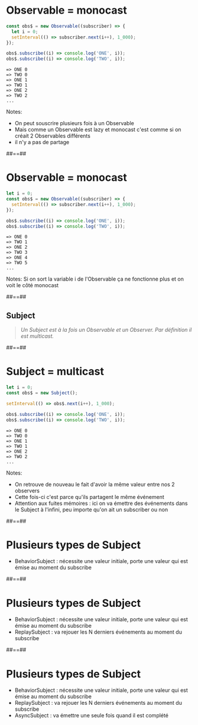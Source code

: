 # Observable = monocast

```typescript
const obs$ = new Observable((subscriber) => {
  let i = 0;
  setInterval(() => subscriber.next(i++), 1_000);
});

obs$.subscribe((i) => console.log('ONE', i));
obs$.subscribe((i) => console.log('TWO', i));
```

```text
=> ONE 0
=> TWO 0
=> ONE 1
=> TWO 1
=> ONE 2
=> TWO 2
...
```

Notes:

- On peut souscrire plusieurs fois à un Observable
- Mais comme un Observable est lazy et monocast c'est comme si on créait 2 Observables différents
- il n'y a pas de partage

##==##

# Observable = monocast

```typescript
let i = 0;
const obs$ = new Observable((subscriber) => {
  setInterval(() => subscriber.next(i++), 1_000);
});

obs$.subscribe((i) => console.log('ONE', i));
obs$.subscribe((i) => console.log('TWO', i));
```

```text
=> ONE 0
=> TWO 1
=> ONE 2
=> TWO 3
=> ONE 4
=> TWO 5
...
```

Notes:
Si on sort la variable i de l'Observable ça ne fonctionne plus et on voit le côté monocast

##==##

<!-- .slide: class="quote-slide" -->

## Subject

<blockquote>
<cite>
  Un Subject est à la fois un Observable et un Observer. Par définition il est multicast.
</cite>
</blockquote>

##==##

# Subject = multicast

```typescript
let i = 0;
const obs$ = new Subject();

setInterval(() => obs$.next(i++), 1_000);

obs$.subscribe((i) => console.log('ONE', i));
obs$.subscribe((i) => console.log('TWO', i));
```

```text
=> ONE 0
=> TWO 0
=> ONE 1
=> TWO 1
=> ONE 2
=> TWO 2
...
```

Notes:

- On retrouve de nouveau le fait d'avoir la même valeur entre nos 2 observers
- Cette fois-ci c'est parce qu'ils partagent le même événement
- Attention aux fuites mémoires : ici on va émettre des événements dans le Subject à l'infini, peu importe qu'on ait un subscriber ou non

##==##

# Plusieurs types de Subject

- BehaviorSubject : nécessite une valeur initiale, porte une valeur qui est émise au moment du subscribe

##==##

# Plusieurs types de Subject

- BehaviorSubject : nécessite une valeur initiale, porte une valeur qui est émise au moment du subscribe
- ReplaySubject : va rejouer les N derniers événements au moment du subscribe

##==##

# Plusieurs types de Subject

- BehaviorSubject : nécessite une valeur initiale, porte une valeur qui est émise au moment du subscribe
- ReplaySubject : va rejouer les N derniers événements au moment du subscribe
- AsyncSubject : va émettre une seule fois quand il est complété
